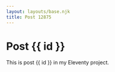 ```yaml
---
layout: layouts/base.njk
title: Post 12875
---
```


# Post {{ id }}

This is post {{ id }} in my Eleventy project.
